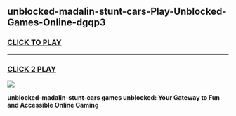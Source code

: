 
## unblocked-madalin-stunt-cars-Play-Unblocked-Games-Online-dgqp3
<h3>
<a href="https://premium76.site?title=unblocked-madalin-stunt-cars&ref=25A">CLICK TO PLAY</a></h3>
<hr>

<h3>
<a href="https://premium76.site?title=unblocked-madalin-stunt-cars&ref=25A">CLICK 2 PLAY</a>
  
</h3>

<a href="https://premium76.site?title=unblocked-madalin-stunt-cars&ref=25A"><img src="https://clearcache.store/games.png"></a>


**unblocked-madalin-stunt-cars games unblocked: Your Gateway to Fun and Accessible Online Gaming**
